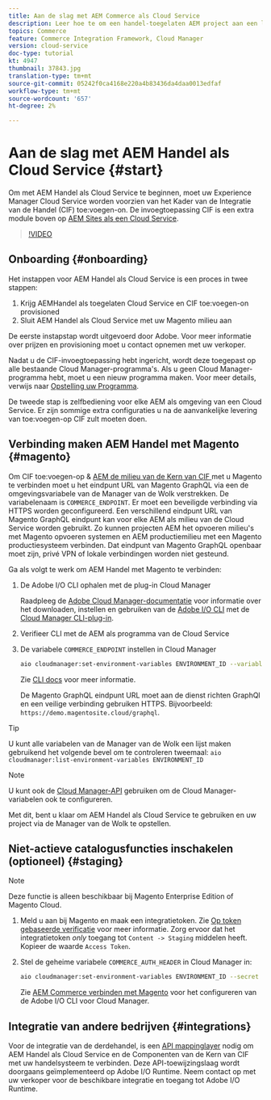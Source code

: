 ```yaml
---
title: Aan de slag met AEM Commerce als Cloud Service
description: Leer hoe te om een handel-toegelaten AEM project aan een lopende AEM als de dienstmilieu van de Wolk op te stellen. Gebruik functies van Adobe Cloud Manager en een CI/CD-pijplijn om de Venia-naslaggids te maken naar een actieve omgeving.
topics: Commerce
feature: Commerce Integration Framework, Cloud Manager
version: cloud-service
doc-type: tutorial
kt: 4947
thumbnail: 37843.jpg
translation-type: tm+mt
source-git-commit: 05242f0ca4168e220a4b83436da4daa0013edfaf
workflow-type: tm+mt
source-wordcount: '657'
ht-degree: 2%

---
```



# Aan de slag met AEM Handel als Cloud Service {#start}

Om met AEM Handel als Cloud Service te beginnen, moet uw Experience Manager Cloud Service worden voorzien van het Kader van de Integratie van de Handel (CIF) toe:voegen-on. De invoegtoepassing CIF is een extra module boven op [AEM Sites als een Cloud Service](https://docs.adobe.com/content/help/en/experience-manager-cloud-service/sites/home.html).

>[!VIDEO](https://video.tv.adobe.com/v/37843?quality=12&learn=on)

## Onboarding {#onboarding}

Het instappen voor AEM Handel als Cloud Service is een proces in twee stappen:

1. Krijg AEMHandel als toegelaten Cloud Service en CIF toe:voegen-on provisioned
2. Sluit AEM Handel als Cloud Service met uw Magento milieu aan

De eerste instapstap wordt uitgevoerd door Adobe. Voor meer informatie over prijzen en provisioning moet u contact opnemen met uw verkoper.

Nadat u de CIF-invoegtoepassing hebt ingericht, wordt deze toegepast op alle bestaande Cloud Manager-programma&#39;s. Als u geen Cloud Manager-programma hebt, moet u een nieuw programma maken. Voor meer details, verwijs naar [Opstelling uw Programma](https://docs.adobe.com/content/help/en/experience-manager-cloud-manager/using/getting-started/setting-up-program.html).

De tweede stap is zelfbediening voor elke AEM als omgeving van een Cloud Service. Er zijn sommige extra configuraties u na de aanvankelijke levering van toe:voegen-op CIF zult moeten doen.

## Verbinding maken AEM Handel met Magento {#magento}

Om CIF toe:voegen-op &amp; [AEM de milieu van de Kern van CIF ](https://github.com/adobe/aem-core-cif-components) met u Magento te verbinden moet u het eindpunt URL van Magento GraphQL via een de omgevingsvariabele van de Manager van de Wolk verstrekken. De variabelenaam is `COMMERCE_ENDPOINT`. Er moet een beveiligde verbinding via HTTPS worden geconfigureerd.
Een verschillend eindpunt URL van Magento GraphQL eindpunt kan voor elke AEM als milieu van de Cloud Service worden gebruikt. Zo kunnen projecten AEM het opvoeren milieu&#39;s met Magento opvoeren systemen en AEM productiemilieu met een Magento productiesysteem verbinden. Dat eindpunt van Magento GraphQL openbaar moet zijn, privé VPN of lokale verbindingen worden niet gesteund.

Ga als volgt te werk om AEM Handel met Magento te verbinden:

1. De Adobe I/O CLI ophalen met de plug-in Cloud Manager

   Raadpleeg de [Adobe Cloud Manager-documentatie](https://docs.adobe.com/content/help/en/experience-manager-cloud-manager/using/introduction-to-cloud-manager.html) voor informatie over het downloaden, instellen en gebruiken van de [Adobe I/O CLI](https://github.com/adobe/aio-cli) met de [Cloud Manager CLI-plug-in](https://github.com/adobe/aio-cli-plugin-cloudmanager).

2. Verifieer CLI met de AEM als programma van de Cloud Service

3. De variabele `COMMERCE_ENDPOINT` instellen in Cloud Manager

   ```bash
   aio cloudmanager:set-environment-variables ENVIRONMENT_ID --variable COMMERCE_ENDPOINT "<Magento GraphQL endpoint URL>"
   ```

   Zie [CLI docs](https://github.com/adobe/aio-cli-plugin-cloudmanager#aio-cloudmanagerset-environment-variables-environmentid) voor meer informatie.

   De Magento GraphQL eindpunt URL moet aan de dienst richten GraphQl en een veilige verbinding gebruiken HTTPS. Bijvoorbeeld: `https://demo.magentosite.cloud/graphql`.

>[!TIP]
>
>U kunt alle variabelen van de Manager van de Wolk een lijst maken gebruikend het volgende bevel om te controleren tweemaal: `aio cloudmanager:list-environment-variables ENVIRONMENT_ID`

>[!NOTE]
>
>U kunt ook de [Cloud Manager-API](https://www.adobe.io/apis/experiencecloud/cloud-manager/docs.html) gebruiken om de Cloud Manager-variabelen ook te configureren.

Met dit, bent u klaar om AEM Handel als Cloud Service te gebruiken en uw project via de Manager van de Wolk te opstellen.

## Niet-actieve catalogusfuncties inschakelen (optioneel) {#staging}

>[!NOTE]
>
>Deze functie is alleen beschikbaar bij Magento Enterprise Edition of Magento Cloud.

1. Meld u aan bij Magento en maak een integratietoken. Zie [Op token gebaseerde verificatie](https://devdocs.magento.com/guides/v2.4/get-started/authentication/gs-authentication-token.html#integration-tokens) voor meer informatie. Zorg ervoor dat het integratietoken *only* toegang tot `Content -> Staging` middelen heeft. Kopieer de waarde `Access Token`.

1. Stel de geheime variabele `COMMERCE_AUTH_HEADER` in Cloud Manager in:

   ```bash
   aio cloudmanager:set-environment-variables ENVIRONMENT_ID --secret COMMERCE_AUTH_HEADER "Authorization Bearer: <Access Token>"
   ```

   Zie [AEM Commerce verbinden met Magento](#magento) voor het configureren van de Adobe I/O CLI voor Cloud Manager.

## Integratie van andere bedrijven {#integrations}

Voor de integratie van de derdehandel, is een [API mappinglayer](architecture/third-party.md) nodig om AEM Handel als Cloud Service en de Componenten van de Kern van CIF met uw handelsysteem te verbinden. Deze API-toewijzingslaag wordt doorgaans geïmplementeerd op Adobe I/O Runtime. Neem contact op met uw verkoper voor de beschikbare integratie en toegang tot Adobe I/O Runtime.
